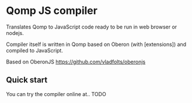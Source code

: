 # Qomp JS compiler

Translates Qomp to JavaScript code ready to be run in web browser or nodejs.

Compiler itself is written in Qomp based on Oberon (with [extensions]) and compiled to JavaScript.

Based on OberonJS https://github.com/vladfolts/oberonjs

## Quick start
You can try the compiler online at.. TODO


